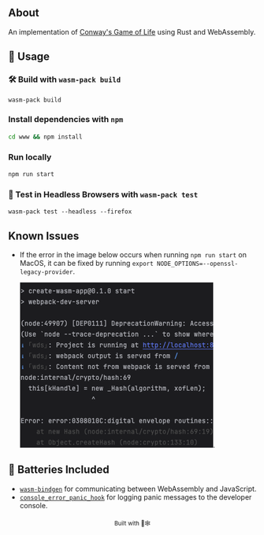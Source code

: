 
## About

An implementation of [Conway's Game of Life](https://en.wikipedia.org/wiki/Conway%27s_Game_of_Life) 
using Rust and WebAssembly.

## 🚴 Usage

### 🛠️ Build with `wasm-pack build`

```
wasm-pack build
```

### Install dependencies with `npm`

```bash
cd www && npm install
```

### Run locally

```bash
npm run start
```

### 🔬 Test in Headless Browsers with `wasm-pack test`

```
wasm-pack test --headless --firefox
```

## Known Issues
- If the error in the image below occurs when running `npm run start` on MacOS, it can be fixed by running 
  `export NODE_OPTIONS=--openssl-legacy-provider`.

  ![ssl issue image](error.png).

## 🔋 Batteries Included

* [`wasm-bindgen`](https://github.com/rustwasm/wasm-bindgen) for communicating
  between WebAssembly and JavaScript.
* [`console_error_panic_hook`](https://github.com/rustwasm/console_error_panic_hook)
  for logging panic messages to the developer console.

<div align="center">

<sub>Built with 🦀🕸 </a></sub>

</div>
